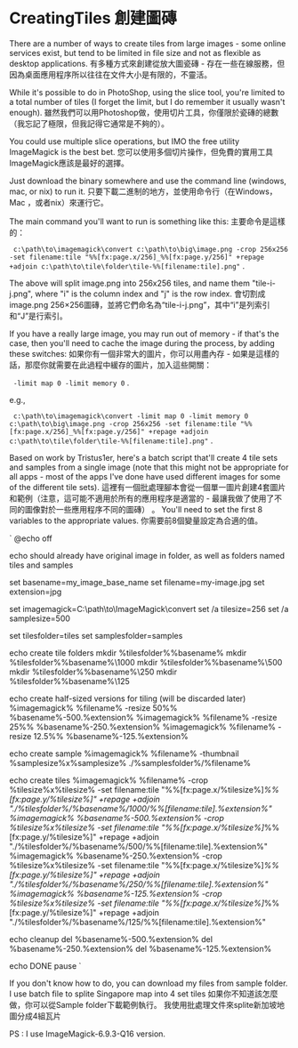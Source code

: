 # CreatingTiles 創建圖磚

There are a number of ways to create tiles from large images - some online services exist, but tend to be limited in file size and not as flexible as desktop applications.
有多種方式來創建從放大圖瓷磚 - 存在一些在線服務，但因為桌面應用程序所以往往在文件大小是有限的，不靈活。

While it's possible to do in PhotoShop, using the slice tool, you're limited to a total number of tiles (I forget the limit, but I do remember it usually wasn't enough). 
雖然我們可以用Photoshop做，使用切片工具，你僅限於瓷磚的總數（我忘記了極限，但我記得它通常是不夠的）。

You could use multiple slice operations, but IMO the free utility ImageMagick is the best bet. 
您可以使用多個切片操作，但免費的實用工具ImageMagick應該是最好的選擇。

Just download the binary somewhere and use the command line (windows, mac, or nix) to run it.
只要下載二進制的地方，並使用命令行（在Windows，Mac ，或者nix）來運行它。

The main command you'll want to run is something like this:
主要命令是這樣的：


` c:\path\to\imagemagick\convert c:\path\to\big\image.png -crop 256x256 -set filename:tile "%%[fx:page.x/256]_%%[fx:page.y/256]" +repage +adjoin c:\path\to\tile\folder\tile-%%[filename:tile].png"` .

The above will split image.png into 256x256 tiles, and name them "tile-i-j.png", where "i" is the column index and "j" is the row index.
會切割成image.png 256×256圖磚，並將它們命名為“tile-i-j.png”，其中“i”是列索引和“J”是行索引。

If you have a really large image, you may run out of memory - if that's the case, then you'll need to cache the image during the process, by adding these switches:
如果你有一個非常大的圖片，你可以用盡內存 - 如果是這樣的話，那麼你就需要在此過程中緩存的圖片，加入這些開關：

` -limit map 0 -limit memory 0` .

e.g.,

` c:\path\to\imagemagick\convert -limit map 0 -limit memory 0 c:\path\to\big\image.png -crop 256x256 -set filename:tile "%%[fx:page.x/256]_%%[fx:page.y/256]" +repage +adjoin c:\path\to\tile\folder\tile-%%[filename:tile].png"` .


Based on work by Tristus1er, here's a batch script that'll create 4 tile sets and samples from a single image (note that this might not be appropriate for all apps - most of the apps I've done have used different images for some of the different tile sets).
這裡有一個批處理腳本會從一個單一圖片創建4套圖片和範例（注意，這可能不適用於所有的應用程序是適當的 - 最讓我做了使用了不同的圖像對於一些應用程序不同的圖磚） 。
You'll need to set the first 8 variables to the appropriate values.
你需要前8個變量設定為合適的值。

`
@echo off

echo should already have original image in folder, as well as folders named tiles and samples

set basename=my_image_base_name
set filename=my-image.jpg
set extension=jpg

set imagemagick=C:\path\to\ImageMagick\convert
set /a tilesize=256
set /a samplesize=500

set tilesfolder=tiles
set samplesfolder=samples

echo create tile folders
mkdir %tilesfolder%\%basename%
mkdir %tilesfolder%\%basename%\1000
mkdir %tilesfolder%\%basename%\500
mkdir %tilesfolder%\%basename%\250
mkdir %tilesfolder%\%basename%\125

echo create half-sized versions for tiling (will be discarded later)
%imagemagick% %filename% -resize 50%%  %basename%-500.%extension%
%imagemagick% %filename% -resize 25%%  %basename%-250.%extension%
%imagemagick% %filename% -resize 12.5%%  %basename%-125.%extension%

echo create sample
%imagemagick% %filename% -thumbnail %samplesize%x%samplesize%  ./%samplesfolder%/%filename%

echo create tiles
%imagemagick% %filename% -crop %tilesize%x%tilesize% -set filename:tile "%%[fx:page.x/%tilesize%]_%%[fx:page.y/%tilesize%]" +repage +adjoin "./%tilesfolder%/%basename%/1000/%%[filename:tile].%extension%"
%imagemagick% %basename%-500.%extension% -crop %tilesize%x%tilesize% -set filename:tile "%%[fx:page.x/%tilesize%]_%%[fx:page.y/%tilesize%]" +repage +adjoin "./%tilesfolder%/%basename%/500/%%[filename:tile].%extension%"
%imagemagick% %basename%-250.%extension% -crop %tilesize%x%tilesize% -set filename:tile "%%[fx:page.x/%tilesize%]_%%[fx:page.y/%tilesize%]" +repage +adjoin "./%tilesfolder%/%basename%/250/%%[filename:tile].%extension%"
%imagemagick% %basename%-125.%extension% -crop %tilesize%x%tilesize% -set filename:tile "%%[fx:page.x/%tilesize%]_%%[fx:page.y/%tilesize%]" +repage +adjoin "./%tilesfolder%/%basename%/125/%%[filename:tile].%extension%"

echo cleanup
del %basename%-500.%extension%
del %basename%-250.%extension%
del %basename%-125.%extension%

echo DONE
pause
 ` 
 
If you don't know how to do, you can download my files from sample folder. 
I use batch file to splite Singapore map into 4 set  tiles 
如果你不知道該怎麼做，你可以從Sample folder下載範例執行。
我使用批處理文件來splite新加坡地圖分成4組瓦片
 
 PS : I use ImageMagick-6.9.3-Q16 version. 
 